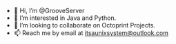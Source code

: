 - 👋 Hi, I’m @GrooveServer
- 👀 I’m interested in Java and Python.
- 💞️ I’m looking to collaborate on Octoprint Projects.
- 📫 Reach me by email at itsaunixsystem@outlook.com

<!---
GrooveServer/GrooveServer is a ✨ special ✨ repository because its `README.md` (this file) appears on your GitHub profile.
You can click the Preview link to take a look at your changes.
--->
